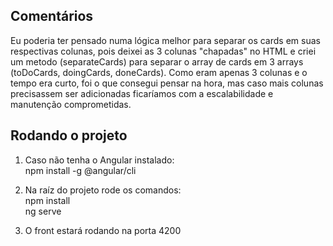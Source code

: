 ## Comentários
Eu poderia ter pensado numa lógica melhor para separar os cards em suas respectivas colunas, pois deixei as 3 colunas "chapadas" no HTML e criei um metodo (separateCards) para separar o array de cards em 3 arrays (toDoCards, doingCards, doneCards).
Como eram apenas 3 colunas e o tempo era curto, foi o que consegui pensar na hora, mas caso mais colunas precisassem ser adicionadas ficaríamos com a escalabilidade e manutenção comprometidas.


## Rodando o projeto
1. Caso não tenha o Angular instalado:    
npm install -g @angular/cli  

2. Na raíz do projeto rode os comandos:  
npm install  
ng serve  

3. O front estará rodando na porta 4200  
